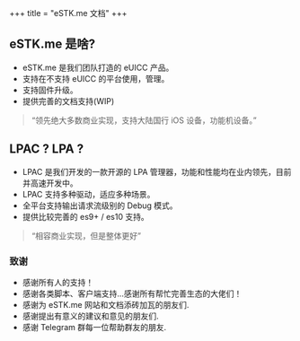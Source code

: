 +++
title = "eSTK.me 文档"
+++

## eSTK.me 是啥?

- eSTK.me 是我们团队打造的 eUICC 产品。
- 支持在不支持 eUICC 的平台使用，管理。
- 支持固件升级。
- 提供完善的文档支持(WIP)

> “领先绝大多数商业实现，支持大陆国行 iOS 设备，功能机设备。”

## LPAC ? LPA ?

- LPAC 是我们开发的一款开源的 LPA 管理器，功能和性能均在业内领先，目前并高速开发中。
- LPAC 支持多种驱动，适应多种场景。
- 全平台支持输出请求流级别的 Debug 模式。
- 提供比较完善的 es9+ / es10 支持。

> “相容商业实现，但是整体更好”

### 致谢

- 感谢所有人的支持！
- 感谢各类脚本、客户端支持...感谢所有帮忙完善生态的大佬们！
- 感谢为 eSTK.me 网站和文档添砖加瓦的朋友们.
- 感谢提出有意义的建议和意见的朋友们.
- 感谢 Telegram 群每一位帮助群友的朋友.
